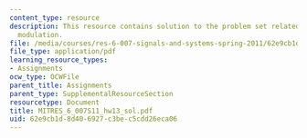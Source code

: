 ```yaml
---
content_type: resource
description: This resource contains solution to the problem set related to continuous-time
  modulation.
file: /media/courses/res-6-007-signals-and-systems-spring-2011/62e9cb1d8d406927c3bec5cdd26eca06_MITRES_6_007S11_hw13_sol.pdf
file_type: application/pdf
learning_resource_types:
- Assignments
ocw_type: OCWFile
parent_title: Assignments
parent_type: SupplementalResourceSection
resourcetype: Document
title: MITRES_6_007S11_hw13_sol.pdf
uid: 62e9cb1d-8d40-6927-c3be-c5cdd26eca06
---
```

